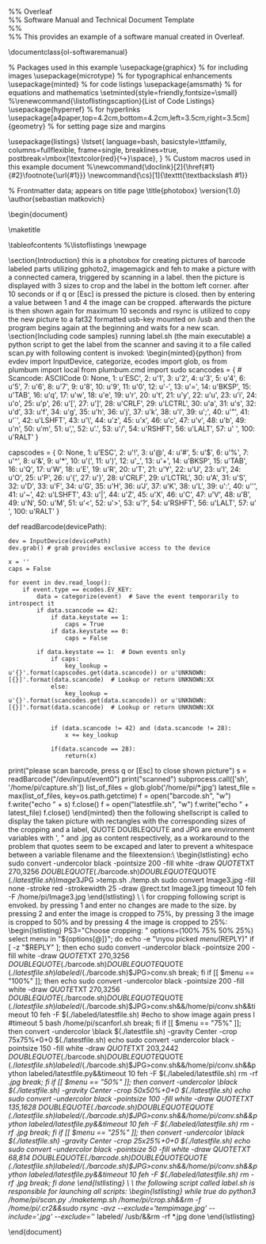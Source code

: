 %% Overleaf			
%% Software Manual and Technical Document Template	
%% 									
%% This provides an example of a software manual created in Overleaf.

\documentclass{ol-softwaremanual}

% Packages used in this example
\usepackage{graphicx}  % for including images
\usepackage{microtype} % for typographical enhancements
\usepackage{minted}    % for code listings
\usepackage{amsmath}   % for equations and mathematics
\setminted{style=friendly,fontsize=\small}
%\renewcommand{\listoflistingscaption}{List of Code Listings}
\usepackage{hyperref}  % for hyperlinks
\usepackage[a4paper,top=4.2cm,bottom=4.2cm,left=3.5cm,right=3.5cm]{geometry} % for setting page size and margins

\usepackage{listings}
\lstset{
  language=bash,
  basicstyle=\ttfamily,
  columns=fullflexible,
  frame=single,
  breaklines=true,
  postbreak=\mbox{\textcolor{red}{$\hookrightarrow$}\space},
}
% Custom macros used in this example document
%\newcommand{\doclink}[2]{\href{#1}{#2}\footnote{\url{#1}}}
\newcommand{\cs}[1]{\texttt{\textbackslash #1}}

% Frontmatter data; appears on title page
\title{photobox}
\version{1.0}
\author{sebastian matkovich}

\begin{document}

\maketitle

\tableofcontents
%\listoflistings
\newpage

\section{Introduction}
this is a photobox for creating pictures of barcode labeled parts utilizing gphoto2, imagemagick and feh to make a picture with a connected camera, triggered by scanning in a label. then the picture is displayed with 3 sizes to crop and the label in the bottom left corner. after 10 seconds or if q or [Esc] is pressed the picture is closed. then by entering a value between 1 and 4 the image can be cropped. afterwards the picture is then shown again for maximum 10 seconds and rsync is utilized to copy the new picture to a fat32 formatted usb-key mounted on /usb and then the program begins again at the beginning and waits for a new scan. 
\section{Including code samples}
running label.sh (the main executable) a python script to get the label from the scanner and saving it to a file called scan.py with following content is invoked:
\begin{minted}{python}
from evdev import InputDevice, categorize, ecodes
import glob, os
from plumbum import local
from plumbum.cmd import sudo
scancodes = {
    # Scancode: ASCIICode
    0: None, 1: u'ESC', 2: u'1', 3: u'2', 4: u'3', 5: u'4', 6: u'5', 7: u'6', 8: u'7', 9: u'8',
    10: u'9', 11: u'0', 12: u'-', 13: u'=', 14: u'BKSP', 15: u'TAB', 16: u'q', 17: u'w', 18: u'e', 19: u'r',
    20: u't', 21: u'y', 22: u'u', 23: u'i', 24: u'o', 25: u'p', 26: u'[', 27: u']', 28: u'CRLF', 29: u'LCTRL',
    30: u'a', 31: u's', 32: u'd', 33: u'f', 34: u'g', 35: u'h', 36: u'j', 37: u'k', 38: u'l', 39: u';',
    40: u'"', 41: u'`', 42: u'LSHFT', 43: u'\\', 44: u'z', 45: u'x', 46: u'c', 47: u'v', 48: u'b', 49: u'n',
    50: u'm', 51: u',', 52: u'.', 53: u'/', 54: u'RSHFT', 56: u'LALT', 57: u' ', 100: u'RALT'
}

capscodes = {
    0: None, 1: u'ESC', 2: u'!', 3: u'@', 4: u'#', 5: u'$', 6: u'%', 7: u'^', 8: u'&', 9: u'*',
    10: u'(', 11: u')', 12: u'_', 13: u'+', 14: u'BKSP', 15: u'TAB', 16: u'Q', 17: u'W', 18: u'E', 19: u'R',
    20: u'T', 21: u'Y', 22: u'U', 23: u'I', 24: u'O', 25: u'P', 26: u'{', 27: u'}', 28: u'CRLF', 29: u'LCTRL',
    30: u'A', 31: u'S', 32: u'D', 33: u'F', 34: u'G', 35: u'H', 36: u'J', 37: u'K', 38: u'L', 39: u':',
    40: u'\'', 41: u'~', 42: u'LSHFT', 43: u'|', 44: u'Z', 45: u'X', 46: u'C', 47: u'V', 48: u'B', 49: u'N',
    50: u'M', 51: u'<', 52: u'>', 53: u'?', 54: u'RSHFT', 56: u'LALT',  57: u' ', 100: u'RALT'
}

def readBarcode(devicePath):

    dev = InputDevice(devicePath)
    dev.grab() # grab provides exclusive access to the device

    x = ''
    caps = False

    for event in dev.read_loop():
        if event.type == ecodes.EV_KEY:
            data = categorize(event)  # Save the event temporarily to introspect it
            if data.scancode == 42:
                if data.keystate == 1:
                    caps = True
                if data.keystate == 0:
                    caps = False

            if data.keystate == 1:  # Down events only
                if caps:
                    key_lookup = u'{}'.format(capscodes.get(data.scancode)) or u'UNKNOWN:[{}]'.format(data.scancode)  # Lookup or return UNKNOWN:XX
                else:
                    key_lookup = u'{}'.format(scancodes.get(data.scancode)) or u'UNKNOWN:[{}]'.format(data.scancode)  # Lookup or return UNKNOWN:XX


                if (data.scancode != 42) and (data.scancode != 28):
                    x += key_lookup

                if(data.scancode == 28):
                    return(x)
print("please scan barcode, press q or [Esc] to close shown picture")
s = readBarcode("/dev/input/event0")
print("scanned")
subprocess.call(['sh', '/home/pi/capture.sh'])
list_of_files = glob.glob('/home/pi/*.jpg')
latest_file = max(list_of_files, key=os.path.getctime)
f = open("barcode.sh", "w")
f.write("echo " + s)
f.close()
f = open("latestfile.sh", "w")
f.write("echo " + latest_file)
f.close()
\end{minted}
then the following shellscript is called to display the taken picture with rectangles with the corresponding sizes of the cropping and a label, QUOTE DOUBLEQOUTE and JPG are environment variables with ', " and .jpg as content respectively, as a workaround to the problem that quotes seem to be excaped and later to prevent a whitespace between a variable filename and the fileextension:\\
\begin{lstlisting}
echo sudo convert -undercolor black -pointsize 200 -fill white -draw $QUOTE$TXT 270,3256 $DOUBLEQUOTE$(./barcode.sh)$DOUBLEQUOTE$QUOTE $(./latestfile.sh) Image3$JPG >temp.sh
./temp.sh
sudo convert Image3.jpg -fill none -stroke red -strokewidth 25 -draw @rect.txt Image3.jpg
timeout 10 feh -F /home/pi/Image3.jpg
\end{lstlisting}
\\ \\
for cropping following script is envoked. by pressing 1 and enter no changes are made to the size. by pressing 2 and enter the image is cropped to 75\%, by pressing 3 the image is cropped to 50\% and by pressing 4 the image is cropped to 25\%:
\begin{lstlisting}
PS3="Choose cropping: "
options=(100\% 75\% 50\% 25\%)
select menu in "${options[@]}";
do
	echo -e "\nyou picked $menu ($REPLY)"
	if  [ -z "$REPLY" ]; then
		echo sudo convert -undercolor black -pointsize 200 -fill white -draw $QUOTE$TXT 270,3256 $DOUBLEQUOTE$(./barcode.sh)$DOUBLEQUOTE$QUOTE $(./latestfile.sh) labeled/$(./barcode.sh)$JPG>conv.sh
		break;
	fi
	if [[ $menu == "100%" ]]; then
		echo sudo convert -undercolor black -pointsize 200 -fill white -draw $QUOTE$TXT 270,3256 $DOUBLEQUOTE$(./barcode.sh)$DOUBLEQUOTE$QUOTE $(./latestfile.sh) labeled/$(./barcode.sh)$JPG>conv.sh&&/home/pi/conv.sh&&timeout 10 feh -F $(./labeled/latestfile.sh)
		#echo to show image again press l
        	#timeout 5 bash /home/pi/scanforl.sh
		break;
	fi
	if [[ $menu == "75%" ]]; then
		convert -undercolor \black $(./latestfile.sh) -gravity Center -crop 75x75%+0+0 $(./latestfile.sh)
		echo sudo convert -undercolor black -pointsize 150 -fill white -draw $QUOTE$TXT 203,2442 $DOUBLEQUOTE$(./barcode.sh)$DOUBLEQUOTE$QUOTE $(./latestfile.sh) labeled/$(./barcode.sh)$JPG>conv.sh&&/home/pi/conv.sh&&python labeled/latestfile.py&&timeout 10 feh -F $(./labeled/latestfile.sh)
		rm -rf *.jpg
		break;
	fi
	if [[ $menu == "50%" ]]; then
		convert -undercolor \black $(./latestfile.sh) -gravity Center -crop 50x50%+0+0 $(./latestfile.sh)
		echo sudo convert -undercolor black -pointsize 100 -fill white -draw $QUOTE$TXT 135,1628 $DOUBLEQUOTE$(./barcode.sh)$DOUBLEQUOTE$QUOTE $(./latestfile.sh) labeled/$(./barcode.sh)$JPG>conv.sh&&/home/pi/conv.sh&&python labeled/latestfile.py&&timeout 10 feh -F $(./labeled/latestfile.sh)
		rm -rf *.jpg
		break;
	fi
	if [[ $menu == "25%" ]]; then
		convert -undercolor \black $(./latestfile.sh) -gravity Center -crop 25x25%+0+0 $(./latestfile.sh)
		echo sudo convert -undercolor black -pointsize 50 -fill white -draw $QUOTE$TXT 68,814 $DOUBLEQUOTE$(./barcode.sh)$DOUBLEQUOTE$QUOTE $(./latestfile.sh) labeled/$(./barcode.sh)$JPG>conv.sh&&/home/pi/conv.sh&&python labeled/latestfile.py&&timeout 10 feh -F $(./labeled/latestfile.sh)
		rm -rf *.jpg
		break;
	fi
done
\end{lstlisting}
\\ \\
the following script called label.sh is responsible for launching all scripts:
\begin{lstlisting}
while true
do
	python3 /home/pi/scan.py
	./maketemp.sh
	/home/pi/crop.sh&&rm -f /home/pi/*.cr2&&sudo rsync -avz --exclude='tempimage.jpg' --include='*.jpg' --exclude='*' labeled/ /usb/&&rm -rf *.jpg
done
\end{lstlisting}




\end{document}

